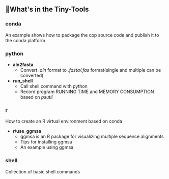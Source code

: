 ## 👀What's in the Tiny-Tools
### conda
An example shows how to package the cpp source code and publish it to the conda platform

### python
- **aln2fasta**
  - Convert *.aln* format to *.fasta/.fas* format(single and multiple can be converted)
- **run_shell**
  - Call shell command with python
  - Record program RUNNING TIME and MEMORY CONSUMPTION based on *psutil*

### r
How to create an R virtual environment based on conda
- **r/use_ggmsa**
  - ggmsa is an R package for visualizing multiple sequence alignments
  - Tips for installing ggmsa
  - An example using ggmsa

### shell
Collection of basic shell commands
